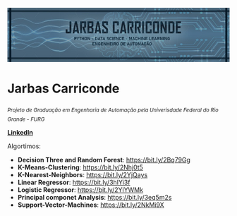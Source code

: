 <p align="center">
  <img src="jarbasjr.jpeg" >
</p>

# Jarbas Carriconde
<sub>*Projeto de Graduação em Engenharia de Automação pela Univerisdade Federal do Rio Grande - FURG*</sub>

**[LinkedIn](https://www.linkedin.com/in/jarbas-carriconde-4877b9151/)**

Algortimos:

* **Decision Three and Random Forest**:	https://bit.ly/2Bq79Gg
* **K-Means-Clustering**: https://bit.ly/2Nhj0t5	
* **K-Nearest-Neighbors**: 	https://bit.ly/2YjQays
* **Linear Regressor**:	https://bit.ly/3hIYi3f
* **Logistic Regressor**:	https://bit.ly/2YlYWMk
* **Principal componet Analysis**: https://bit.ly/3eq5m2s
* **Support-Vector-Machines**: https://bit.ly/2NkMi9X
